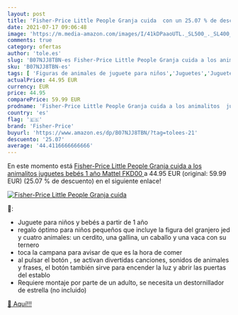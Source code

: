 ```yaml
---
layout: post
title: 'Fisher-Price Little People Granja cuida  con un 25.07 % de descuento'
date: 2021-07-17 09:06:48
image: 'https://m.media-amazon.com/images/I/41kDPaaoUTL._SL500_._SL400_.jpg'
comments: true
category: ofertas
author: 'tole.es'
slug: 'B07NJJ8TBN-es Fisher-Price Little People Granja cuida a los animalitos...'
sku: 'B07NJJ8TBN-es'
tags: [ 'Figuras de animales de juguete para niños','Juguetes','Juguetes y juegos','Muñecos y figuras','bebés','fisher-price', ]
actualPrice: 44.95 EUR
currency: EUR
price: 44.95
comparePrice: 59.99 EUR
prodname: 'Fisher-Price Little People Granja cuida a los animalitos  juguetes bebés 1 año  Mattel FKD00 '
country: 'es'
flag: '🇪🇸'
brand: 'Fisher-Price'
buyurl: 'https://www.amazon.es/dp/B07NJJ8TBN/?tag=tolees-21'
descuento: '25.07'
average: '44.4116666666666'
---
```


En este momento está [Fisher-Price Little People Granja cuida a los animalitos  juguetes bebés 1 año  Mattel FKD00 ](https://www.amazon.es/dp/B07NJJ8TBN/?tag=tolees-21) a 44.95 EUR (original: 59.99 EUR) (25.07 %  de descuento) en el siguiente enlace!

[![Fisher-Price Little People Granja cuida ](https://m.media-amazon.com/images/I/41kDPaaoUTL._SL500_._SL400_.jpg)](https://www.amazon.es/dp/B07NJJ8TBN/?tag=tolees-21)

🔎:

- Juguete para niños y bebés a partir de 1 año
- regalo óptimo para niños pequeños que incluye la figura del granjero jed y cuatro animales: un cerdito, una gallina, un caballo y una vaca con su ternero
- toca la campana para avisar de que es la hora de comer
- al pulsar el botón , se activan divertidas canciones, sonidos de animales y frases, el botón también sirve para encender la luz y abrir las puertas del establo
- Requiere montaje por parte de un adulto, se necesita un destornillador de estrella (no incluido)

[🛒 Aquí!!!](https://www.amazon.es/dp/B07NJJ8TBN/?tag=tolees-21)
